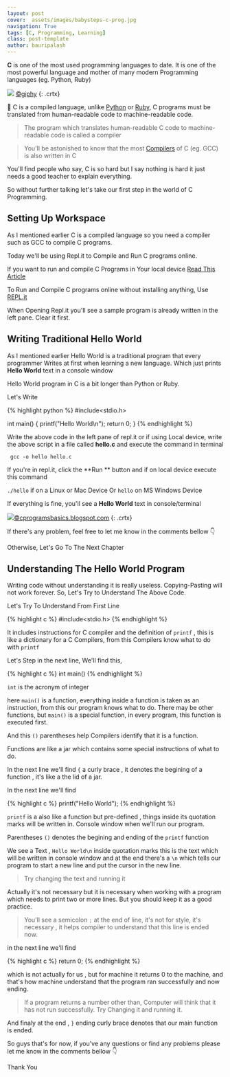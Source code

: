 ```yaml
---
layout: post
cover:  assets/images/babysteps-c-prog.jpg
navigation: True
tags: [C, Programming, Learning]
class: post-template
author: bauripalash
---
```


**C** is one of the most used programming languages to date. It is one of the most powerful language and mother of many modern Programming languages (eg. Python, Ruby)

![](https://media2.giphy.com/media/fnD9cHHIrYRYk/giphy.gif)
[©giphy](https://giphy.com)
{: .crtx}


🍭 C is a compiled language, unlike [Python](https://python.org) or [Ruby](https://www.ruby-lang.org/en/), C programs must be translated from human-readable code to machine-readable code.

>  The program which translates human-readable C code to machine-readable code is called a compiler


> You'll be astonished to know that the most [Compilers](https://en.m.wikipedia.org/wiki/Compiler) of C (eg. GCC) is also written in C

You'll find people who say, C is so hard but I say nothing is hard it just needs a good teacher to explain everything.

So without further talking let's take our first step in the world of C Programming.

## Setting Up Workspace

As I mentioned earlier C is a compiled language so you need a compiler such as GCC to compile C programs.

Today we'll be using Repl.it to Compile and Run C programs online.

If you want to run and compile C Programs in Your local device [Read This Article](https://www.tutorialspoint.com/cprogramming/c_environment_setup.htm)

To Run and Compile C programs online without installing anything, Use [REPL.it](https://repl.it/languages/c)

When Opening Repl.it you'll see a sample program is already written in the left pane. Clear it first.


## Writing Traditional Hello World

As I mentioned earlier Hello World is a traditional program that every programmer Writes at first when learning a new language. Which just prints **Hello World** text in a console window

Hello World program in C is a bit longer than Python or Ruby.

Let's Write

{% highlight python %}
#include<stdio.h>

int main()
{
    printf("Hello World\n");
    return 0;
}
{% endhighlight %}

Write the above code in the left pane of repl.it or if using Local device, write the above script in a file called **hello.c** and execute the command in terminal

` gcc -o hello hello.c`

If you're in repl.it, click the **Run ** button and if on local device execute this command

`./hello`  if on a Linux or Mac Device
Or
`hello` on MS Windows Device

If everything is fine, you'll see a **Hello World** text in console/terminal 

![](https://2.bp.blogspot.com/-XZzF3zjKqLI/VHs78mMe7SI/AAAAAAAACHE/T4Vk3REwaaI/s1600/Hello_world.jpg)[©cprogramsbasics.blogspot.com](http://cprogramsbasics.blogspot.com/2014/11/first-c-program-hello-world.html?m=1)
{: .crtx}

If there's any problem, feel free to let me know in the comments bellow 👇

Otherwise, Let's Go To The Next Chapter

## Understanding The Hello World Program

Writing code without understanding it is really useless. Copying-Pasting will not work forever.
So, Let's Try to Understand The Above Code.

Let's Try To Understand From First Line

{% highlight c %}
#include<stdio.h>
{% endhighlight %}

It includes instructions for C compiler and the definition of `printf` , this is like a dictionary for a C Compilers, from this Compilers know what to do with `printf`

Let's Step in the next line, We'll find this,

{% highlight c %}
int main()
{% endhighlight %}

`int` is the acronym of integer

here `main()` is a function, everything inside a function is taken as an instruction, from this our program knows what to do. There may be other functions, but `main()` is a special function, in every program, this function is executed first.

And this `()` parentheses help Compilers identify that it is a function.

Functions are like a jar which contains some special instructions of what to do.

In the next line we'll find `{` a curly brace , it denotes the begining of a function , it's like a the lid of a jar.

In the next line we'll find

{% highlight c %}
printf("Hello World");
{% endhighlight %}

`printf` is a also like a function but pre-defined , things inside its quotation marks will be written in. Console window when we'll run our program.

Parentheses `()` denotes the begining and ending of the `printf` function 

We see a Text , `Hello World\n` inside quotation marks this is the text which will be written in console window and at the end there's a `\n` which tells our program to start a new line and put the cursor in the new line.

> Try changing the text and running it

Actually it's not necessary but it is necessary when working with a program which needs to print two or more lines. But you should keep it as a good practice.

> You'll see a semicolon `;` at the end of line, it's not for style, it's necessary , it helps compiler to understand that this line is ended now.

in the next line we'll find

{% highlight c %}
return 0;
{% endhighlight %}

which is not actually for us , but for machine it returns 0 to the machine, and that's how machine understand that the program ran successfully and now ending.

> If a program returns a number other than, Computer will think that it has not run successfully. Try Changing it and running it.

And finaly at the end , `}` ending curly brace denotes that our main function is ended.

So guys that's for now, if you've any questions or find any problems please let me know in the comments bellow 👇

Thank You
